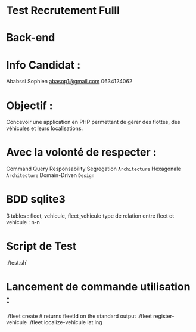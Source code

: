 # Test Recrutement Fulll

# Back-end

# Info Candidat :

Ababssi Sophien
abasop1@gmail.com
0634124062

# Objectif :

Concevoir une application en PHP permettant de gérer des flottes,
des véhicules et leurs localisations.

# Avec la volonté de respecter :

Command Query Responsability Segregation `Architecture`
Hexagonale `Architecture`
Domain-Driven `Design`

# BDD sqlite3

3 tables : fleet, vehicule, fleet_vehicule
type de relation entre fleet et vehicule : n-n

# Script de Test

./test.sh`

# Lancement de commande utilisation :

./fleet create <userId> # returns fleetId on the standard output
./fleet register-vehicule <fleetId> <vehiculePlateNumber>
./fleet localize-vehicule <fleetId> <vehiculePlateNumber> lat lng

